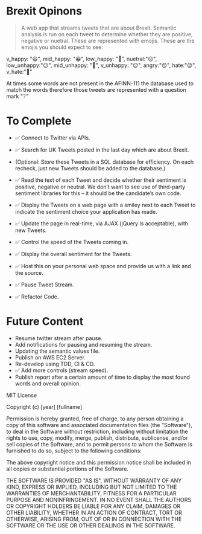 # Brexit Opinons
>A web app that streams tweets that are about Brexit. Semantic analysis is run on each tweet to determine whether they are positive, negative or nuetral. These are represented with emojis. These are the emojis you should expect to see:

 v_happy: "😃",
    mid_happy: "😀",
    low_happy: "🙂",
    nuetral:"😐",
    low_unhappy:"😕",
    mid_unhappy: "🙁",
    v_unhappy: "☹️",
    angry:"😠",
    hate:"😡",
    v_hate:"🤬"

At times some words are not present in the AFINN-111 the database used to match the words therefore those tweets are represented with a question mark "❔"

# To Complete
- ✅ Connect to Twitter via APIs.
- ✅ Search for UK Tweets posted in the last day which are about Brexit.
- (Optional: Store these Tweets in a SQL database for efficiency.  On each recheck, just new Tweets should be added to the database.)
- ✅ Read the text of each Tweet and decide whether their sentiment is positive, negative or neutral.  We don’t want to see use of third-party sentiment libraries for this – it should be the candidate’s own code.
- ✅ Display the Tweets on a web page with a smiley next to each Tweet to indicate the sentiment choice your application has made.

- ✅ Update the page in real-time, via AJAX (jQuery is acceptable), with new Tweets.
- ✅ Control the speed of the Tweets coming in.
- ✅ Display the overall sentiment for the Tweets.
- ✅ Host this on your personal web space and provide us with a link and the source.
- ✅ Pause Tweet Stream.
- ✅ Refactor Code.

# Future Content
- Resume twitter stream after pause.
- Add notifications for pausing and resuming the stream. 
- Updating the semantic values file. 
- Publish on AWS EC2 Server.
- Re-develop using TDD, CI & CD.
- ✅ Add more controls (stream speed).
- Publish report after a certain amount of time to display the most found words and overall opinion.

MIT License

Copyright (c) [year] [fullname]

Permission is hereby granted, free of charge, to any person obtaining a copy
of this software and associated documentation files (the "Software"), to deal
in the Software without restriction, including without limitation the rights
to use, copy, modify, merge, publish, distribute, sublicense, and/or sell
copies of the Software, and to permit persons to whom the Software is
furnished to do so, subject to the following conditions:

The above copyright notice and this permission notice shall be included in all
copies or substantial portions of the Software.

THE SOFTWARE IS PROVIDED "AS IS", WITHOUT WARRANTY OF ANY KIND, EXPRESS OR
IMPLIED, INCLUDING BUT NOT LIMITED TO THE WARRANTIES OF MERCHANTABILITY,
FITNESS FOR A PARTICULAR PURPOSE AND NONINFRINGEMENT. IN NO EVENT SHALL THE
AUTHORS OR COPYRIGHT HOLDERS BE LIABLE FOR ANY CLAIM, DAMAGES OR OTHER
LIABILITY, WHETHER IN AN ACTION OF CONTRACT, TORT OR OTHERWISE, ARISING FROM,
OUT OF OR IN CONNECTION WITH THE SOFTWARE OR THE USE OR OTHER DEALINGS IN THE
SOFTWARE.
